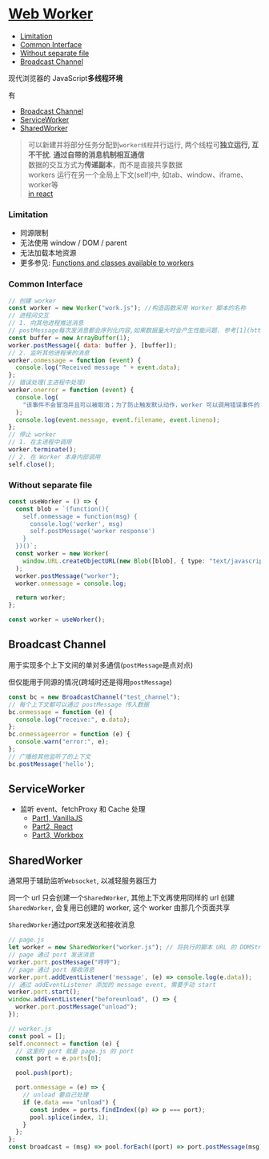 # [Web Worker](https://developer.mozilla.org/en-US/docs/Web/API/Web_Workers_API)

<!-- TOC -->

- [Limitation](#limitation)
- [Common Interface](#common-interface)
- [Without separate file](#without-separate-file)
- [Broadcast Channel](#broadcast-channel)

<!-- /TOC -->

现代浏览器的 JavaScript**多线程环境**

有

- [Broadcast Channel](#broadcast-channel)
- [ServiceWorker](#serviceworker)
- [SharedWorker](#sharedworker)

> 可以新建并将部分任务分配到`worker线程`并行运行, 两个线程可**独立运行, 互不干扰**. **通过自带的消息机制相互通信**<br>
> 数据的交互方式为**传递副本**，而不是直接共享数据<br>
> workers 运行在另一个全局上下文(self)中, 如tab、window、iframe、worker等<br>
> [in react](https://github.com/async-library/react-webworker/blob/master/src/index.js)

### Limitation

- 同源限制
- 无法使用 window / DOM / parent
- 无法加载本地资源
- 更多参见: [Functions and classes available to workers](https://developer.mozilla.org/en-US/docs/Web/API/Web_Workers_API/Functions_and_classes_available_to_workers)

### Common Interface

```js
// 创建 worker
const worker = new Worker("work.js"); //构造函数采用 Worker 脚本的名称
// 进程间交互
// 1. 向其他进程推送消息
// postMessage每次发消息都会序列化内容,如果数据量大时会产生性能问题. 参考[1](https://stackoverflow.com/questions/23237611/converting-javascript-2d-arrays-to-arraybuffer); [2](https://developer.mozilla.org/zh-CN/docs/Web/API/Window/postMessage)
const buffer = new ArrayBuffer(1);
worker.postMessage({ data: buffer }, [buffer]);
// 2. 监听其他进程来的消息
worker.onmessage = function (event) {
  console.log("Received message " + event.data);
};
// 错误处理(主进程中处理)
worker.onerror = function (event) {
  console.log(
    "该事件不会冒泡并且可以被取消；为了防止触发默认动作，worker 可以调用错误事件的 preventDefault()方法",
  );
  console.log(event.message, event.filename, event.lineno);
};
// 停止 worker
// 1. 在主进程中调用
worker.terminate();
// 2. 在 Worker 本身内部调用
self.close();
```

### Without separate file

```typescript
const useWorker = () => {
  const blob = `(function(){
    self.onmessage = function(msg) {
      console.log('worker', msg)
      self.postMessage('worker response')
    }
  })()`;
  const worker = new Worker(
    window.URL.createObjectURL(new Blob([blob], { type: "text/javascript" })),
  );
  worker.postMessage("worker");
  worker.onmessage = console.log;

  return worker;
};

const worker = useWorker();
```

## Broadcast Channel

用于实现多个上下文间的单对多通信(`postMessage`是点对点)

但仅能用于同源的情况(跨域时还是得用`postMessage`)

```js
const bc = new BroadcastChannel("test_channel");
// 每个上下文都可以通过 postMessage 传入数据
bc.onmessage = function (e) {
  console.log("receive:", e.data);
};
bc.onmessageerror = function (e) {
  console.warn("error:", e);
};
// 广播给其他监听了的上下文
bc.postMessage('hello');
```

## ServiceWorker

- 监听 event、fetchProxy 和 Cache 处理
  - [Part1, VanillaJS](https://ithelp.ithome.com.tw/articles/10216819)
  - [Part2, React](https://juejin.im/post/6881616183158636552)
  - [Part3, Workbox](https://developers.google.cn/web/tools/workbox)

## SharedWorker

通常用于辅助监听`Websocket`, 以减轻服务器压力

同一个 url 只会创建一个`SharedWorker`, 其他上下文再使用同样的 url 创建`SharedWorker`, 会复用已创建的 worker, 这个 worker 由那几个页面共享

`SharedWorker`通过*port*来发送和接收消息

```js
// page.js
let worker = new SharedWorker("worker.js"); // 将执行的脚本 URL 的 DOMString
// page 通过 port 发送消息
worker.port.postMessage("哼哼");
// page 通过 port 接收消息
worker.port.addEventListener('message', (e) => console.log(e.data));
// 通过 addEventListener 添加的 message event, 需要手动 start
worker.port.start();
window.addEventListener("beforeunload", () => {
  worker.port.postMessage("unload");
});

// worker.js
const pool = [];
self.onconnect = function (e) {
  // 这里的 port 就是 page.js 的 port
  const port = e.ports[0];

  pool.push(port);

  port.onmessage = (e) => {
    // unload 要自己处理
    if (e.data === "unload") {
      const index = ports.findIndex((p) => p === port);
      pool.splice(index, 1);
    }
  };
};
const broadcast = (msg) => pool.forEach((port) => port.postMessage(msg));
```
